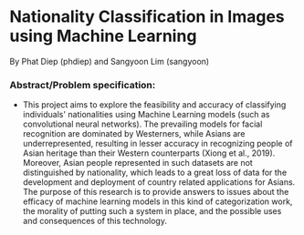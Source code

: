 # Nationality Classification in Images using Machine Learning

By Phat Diep (phdiep) and Sangyoon Lim (sangyoon)

### Abstract/Problem specification:
- This project aims to explore the feasibility and accuracy of classifying individuals' nationalities using Machine Learning models (such as convolutional neural networks). The prevailing models for facial recognition are dominated by Westerners, while Asians are underrepresented, resulting in lesser accuracy in recognizing people of Asian heritage than their Western counterparts (Xiong et al., 2019). Moreover, Asian people represented in such datasets are not distinguished by nationality, which leads to a great loss of data for the development and deployment of country related applications for Asians. The purpose of this research is to provide answers to issues about the efficacy of machine learning models in this kind of categorization work, the morality of putting such a system in place, and the possible uses and consequences of this technology.
